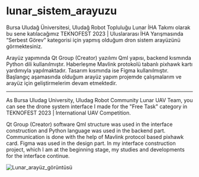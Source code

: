 # lunar_sistem_arayuzu
Bursa Uludağ Üniversitesi, Uludağ Robot Topluluğu Lunar İHA Takımı olarak bu sene katılacağımız TEKNOFEST 2023 | Uluslararası İHA Yarışmasında “Serbest Görev” kategorisi için yapmış olduğum dron sistem arayüzünü görmektesiniz.

Arayüz yapımında Qt Group (Creator) yazılımı Qml yapısı, backend kısmında Python dili kullanılmıştır. Haberleşme Mavlink protokolü tabanlı pixhawk kartı yardımıyla yapılmaktadır. Tasarım kısmında ise Figma kullanılmıştır. Başlangıç aşamasında olduğum arayüz yapım projemde çalışmalarım ve arayüz için geliştirmelerim devam etmektedir.

------------------------------------------------------------------------------
As Bursa Uludag University, Uludag Robot Community Lunar UAV Team, you can see the drone system interface I made for the "Free Task" category in TEKNOFEST 2023 | International UAV Competition.

Qt Group (Creator) software Qml structure was used in the interface construction and Python language was used in the backend part. Communication is done with the help of Mavlink protocol based pixhawk card. Figma was used in the design part. In my interface construction project, which I am at the beginning stage, my studies and developments for the interface continue. 



![Lunar_arayüz_görüntüsü](https://user-images.githubusercontent.com/77336040/236364982-a09267fb-c2d0-49e8-a0c9-b69edff4a0b7.png)

